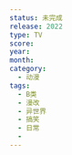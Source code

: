 ```yaml
---
status: 未完成
release: 2022
type: TV
score:
year:
month:
category:
  - 动漫
tags:
  - B类
  - 漫改
  - 异世界
  - 搞笑
  - 日常
  - 
---
```

